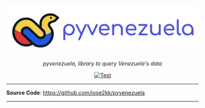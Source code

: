 <p align="center">
  <img src="https://raw.githubusercontent.com/jose2kk/pyvenezuela/main/public/logo.png" alt="pyvenezuela"></a>
</p>
<p align="center">
    <em>pyvenezuela, library to query Venezuela's data</em>
</p>
<p align="center">
<a href="https://github.com/jose2kk/pyvenezuela/actions?query=wprlflow:Test+event:push+branch:main" target="_blank">
    <img src="https://github.com/jose2kk/pyvenezuela/workflows/Test/badge.svg" alt="Test">
</a>
</p>

---

**Source Code**: <a href="https://github.com/jose2kk/pyvenezuela" target="_blank">https://github.com/jose2kk/pyvenezuela</a>

---
